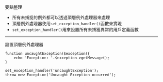 要點整理
- 所有未捕捉的例外都可以透過頂層例外處理器來處理
- 頂層例外處理器使用`set_exception_handler()`函數來實現
- `set_exception_handler()`用來設置所有未捕獲異常的用戶定義函數

---

設置頂層例外處理器
```
function uncaughtException($exception){
	echo 'Exception: '.$exception->getMessage();
}

set_exception_handler('uncaughtException');
throw new Exception('Uncaught Exception occurred');
```